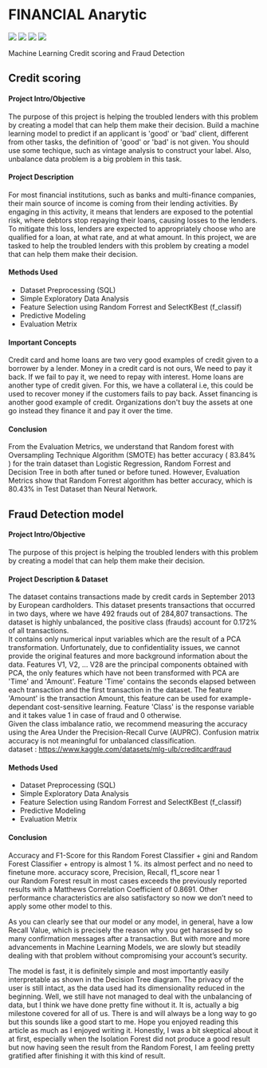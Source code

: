 # FINANCIAL Anarytic
[![](https://img.shields.io/badge/-Python-blue)](#) [![](https://img.shields.io/badge/-MySQL-blue)](#) [![](https://img.shields.io/badge/-tensorflow-green)](#) [![](https://img.shields.io/badge/-Randomforest-green)](#)  
 
Machine Learning Credit scoring and Fraud Detection  

## Credit scoring
#### Project Intro/Objective
The purpose of this project is helping the troubled lenders with this problem by creating a model that can help them make their decision.
Build a machine learning model to predict if an applicant is 'good' or 'bad' client, different from other tasks, the definition of 'good' or 'bad' is not given. You should use some techique, such as vintage analysis to construct your label. Also, unbalance data problem is a big problem in this task.

#### Project Description
For most financial institutions, such as banks and multi-finance companies, their main source of income is coming from their lending activities. By engaging in this activity, it means that lenders are exposed to the potential risk, where debtors stop repaying their loans, causing losses to the lenders. To mitigate this loss, lenders are expected to appropriately choose who are qualified for a loan, at what rate, and at what amount.
In this project, we are tasked to help the troubled lenders with this problem by creating a model that can help them make their decision. 

#### Methods Used
* Dataset Preprocessing (SQL)
* Simple Exploratory Data Analysis
* Feature Selection using Random Forrest and SelectKBest (f_classif)
* Predictive Modeling
* Evaluation Metrix

#### Important Concepts
Credit card and home loans are two very good examples of credit given to a borrower by a lender. Money in a credit card is not ours, We need to pay it back. If we fail to pay it, we need to repay with interest. Home loans are another type of credit given. For this, we have a collateral i.e, this could be used to recover money if the customers fails to pay back. Asset financing is another good example of credit. Organizations don't buy the assets at one go instead they finance it and pay it over the time.  

#### Conclusion
From the Evaluation Metrics, we understand that Random forest with Oversampling Technique Algorithm (SMOTE) has better accuracy ( 83.84% ) for the train dataset than Logistic Regression, Random Forrest and Decision Tree in both after tuned or before tuned. However, Evaluation Metrics show that Random Forrest algorithm has better accuracy, which is 80.43% in Test Dataset than Neural Network.

## Fraud Detection model

#### Project Intro/Objective
The purpose of this project is helping the troubled lenders with this problem by creating a model that can help them make their decision. 
  
#### Project Description & Dataset
The dataset contains transactions made by credit cards in September 2013 by European cardholders.
This dataset presents transactions that occurred in two days, where we have 492 frauds out of 284,807 transactions. The dataset is highly unbalanced, the positive class (frauds) account for 0.172% of all transactions.  
It contains only numerical input variables which are the result of a PCA transformation. Unfortunately, due to confidentiality issues, we cannot provide the original features and more background information about the data. Features V1, V2, … V28 are the principal components obtained with PCA, the only features which have not been transformed with PCA are 'Time' and 'Amount'. Feature 'Time' contains the seconds elapsed between each transaction and the first transaction in the dataset. The feature 'Amount' is the transaction Amount, this feature can be used for example-dependant cost-sensitive learning. Feature 'Class' is the response variable and it takes value 1 in case of fraud and 0 otherwise.    
Given the class imbalance ratio, we recommend measuring the accuracy using the Area Under the Precision-Recall Curve (AUPRC). Confusion matrix accuracy is not meaningful for unbalanced classification.  
dataset : https://www.kaggle.com/datasets/mlg-ulb/creditcardfraud  
  
#### Methods Used
* Dataset Preprocessing (SQL)
* Simple Exploratory Data Analysis
* Feature Selection using Random Forrest and SelectKBest (f_classif)
* Predictive Modeling
* Evaluation Metrix
  
#### Conclusion  
Accuracy and F1-Score for this Random Forest Classifier + gini and Random Forest Classifier + entropy is almost 1 %. its almost perfect and no need to finetune more. accuracy score, Precision, Recall, f1_score near 1  
our Random Forest result in most cases exceeds the previously reported results with a Matthews Correlation Coefficient of 0.8691. Other performance characteristics are also satisfactory so now we don’t need to apply some other model to this.  
  
  As you can clearly see that our model or any model, in general, have a low Recall Value, which is precisely the reason why you get harassed by so many confirmation messages after a transaction. But with more and more advancements in Machine Learning Models, we are slowly but steadily dealing with that problem without compromising your account’s security.  
  
The model is fast, it is definitely simple and most importantly easily interpretable as shown in the Decision Tree diagram. The privacy of the user is still intact, as the data used had its dimensionality reduced in the beginning. Well, we still have not managed to deal with the unbalancing of data, but I think we have done pretty fine without it. It is, actually a big milestone covered for all of us. There is and will always be a long way to go but this sounds like a good start to me. Hope you enjoyed reading this article as much as I enjoyed writing it. Honestly, I was a bit skeptical about it at first, especially when the Isolation Forest did not produce a good result but now having seen the result from the Random Forest, I am feeling pretty gratified after finishing it with this kind of result.  


















